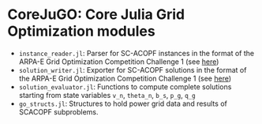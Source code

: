 # CoreJuGO: Core Julia Grid Optimization modules

* `instance_reader.jl`: Parser for SC-ACOPF instances in the format of the ARPA-E Grid Optimization
  Competition Challenge 1 (see [here](https://gocompetition.energy.gov/challenges/challenge-1/input-data-format))
* `solution_writer.jl`: Exporter for SC-ACOPF solutions in the format of the ARPA-E Grid Optimization
  Competition Challenge 1 (see [here](https://gocompetition.energy.gov/challenge-1-output-files-and-format))
* `solution_evaluator.jl`: Functions to compute complete solutions starting from state variables
  `v_n`, `theta_n`, `b_s`, `p_g`, `q_g`
* `go_structs.jl`: Structures to hold power grid data and results of SCACOPF subproblems.
